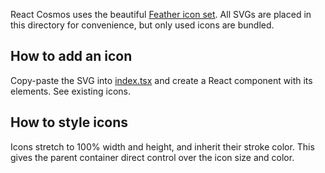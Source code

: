React Cosmos uses the beautiful [Feather icon set](https://feathericons.com/). All SVGs are placed in this directory for convenience, but only used icons are bundled.

## How to add an icon

Copy-paste the SVG into [index.tsx](index.tsx) and create a React component with its elements. See existing icons.

## How to style icons

Icons stretch to 100% width and height, and inherit their stroke color. This gives the parent container direct control over the icon size and color.
